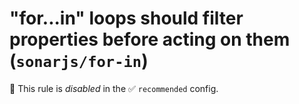 # "for...in" loops should filter properties before acting on them (`sonarjs/for-in`)

🚫 This rule is _disabled_ in the ✅ `recommended` config.

<!-- end auto-generated rule header -->
